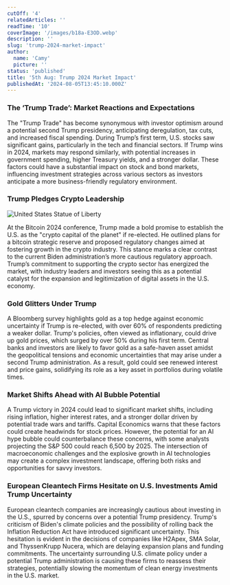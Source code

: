 ```yaml
---
cutOff: '4'
relatedArticles: ''
readTime: '10'
coverImage: '/images/b18a-E3OD.webp'
description: ''
slug: 'trump-2024-market-impact'
author:
  name: 'Camy'
  picture: ''
status: 'published'
title: '5th Aug: Trump 2024 Market Impact'
publishedAt: '2024-08-05T13:45:10.000Z'
---
```


### The ‘Trump Trade’: Market Reactions and Expectations

The "Trump Trade" has become synonymous with investor optimism around a potential second Trump presidency, anticipating deregulation, tax cuts, and increased fiscal spending. During Trump’s first term, U.S. stocks saw significant gains, particularly in the tech and financial sectors. If Trump wins in 2024, markets may respond similarly, with potential increases in government spending, higher Treasury yields, and a stronger dollar. These factors could have a substantial impact on stock and bond markets, influencing investment strategies across various sectors as investors anticipate a more business-friendly regulatory environment.

### Trump Pledges Crypto Leadership

![United States Statue of Liberty](/images/b18a-EyNj.webp)

At the Bitcoin 2024 conference, Trump made a bold promise to establish the U.S. as the "crypto capital of the planet" if re-elected. He outlined plans for a bitcoin strategic reserve and proposed regulatory changes aimed at fostering growth in the crypto industry. This stance marks a clear contrast to the current Biden administration’s more cautious regulatory approach. Trump’s commitment to supporting the crypto sector has energized the market, with industry leaders and investors seeing this as a potential catalyst for the expansion and legitimization of digital assets in the U.S. economy.

### Gold Glitters Under Trump

A Bloomberg survey highlights gold as a top hedge against economic uncertainty if Trump is re-elected, with over 60% of respondents predicting a weaker dollar. Trump's policies, often viewed as inflationary, could drive up gold prices, which surged by over 50% during his first term. Central banks and investors are likely to favor gold as a safe-haven asset amidst the geopolitical tensions and economic uncertainties that may arise under a second Trump administration. As a result, gold could see renewed interest and price gains, solidifying its role as a key asset in portfolios during volatile times.

### Market Shifts Ahead with AI Bubble Potential

A Trump victory in 2024 could lead to significant market shifts, including rising inflation, higher interest rates, and a stronger dollar driven by potential trade wars and tariffs. Capital Economics warns that these factors could create headwinds for stock prices. However, the potential for an AI hype bubble could counterbalance these concerns, with some analysts projecting the S&P 500 could reach 6,500 by 2025. The intersection of macroeconomic challenges and the explosive growth in AI technologies may create a complex investment landscape, offering both risks and opportunities for savvy investors.

### European Cleantech Firms Hesitate on U.S. Investments Amid Trump Uncertainty

European cleantech companies are increasingly cautious about investing in the U.S., spurred by concerns over a potential Trump presidency. Trump's criticism of Biden's climate policies and the possibility of rolling back the Inflation Reduction Act have introduced significant uncertainty. This hesitation is evident in the decisions of companies like H2Apex, SMA Solar, and ThyssenKrupp Nucera, which are delaying expansion plans and funding commitments. The uncertainty surrounding U.S. climate policy under a potential Trump administration is causing these firms to reassess their strategies, potentially slowing the momentum of clean energy investments in the U.S. market.
